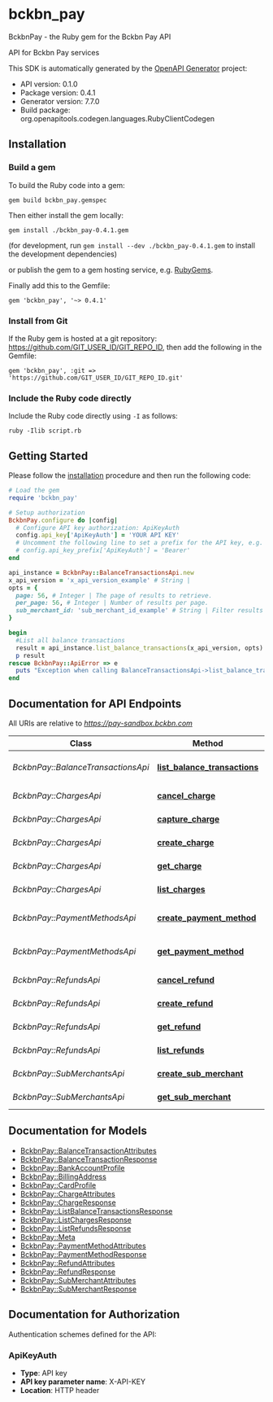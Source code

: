 # bckbn_pay

BckbnPay - the Ruby gem for the Bckbn Pay API

API for Bckbn Pay services

This SDK is automatically generated by the [OpenAPI Generator](https://openapi-generator.tech) project:

- API version: 0.1.0
- Package version: 0.4.1
- Generator version: 7.7.0
- Build package: org.openapitools.codegen.languages.RubyClientCodegen

## Installation

### Build a gem

To build the Ruby code into a gem:

```shell
gem build bckbn_pay.gemspec
```

Then either install the gem locally:

```shell
gem install ./bckbn_pay-0.4.1.gem
```

(for development, run `gem install --dev ./bckbn_pay-0.4.1.gem` to install the development dependencies)

or publish the gem to a gem hosting service, e.g. [RubyGems](https://rubygems.org/).

Finally add this to the Gemfile:

    gem 'bckbn_pay', '~> 0.4.1'

### Install from Git

If the Ruby gem is hosted at a git repository: https://github.com/GIT_USER_ID/GIT_REPO_ID, then add the following in the Gemfile:

    gem 'bckbn_pay', :git => 'https://github.com/GIT_USER_ID/GIT_REPO_ID.git'

### Include the Ruby code directly

Include the Ruby code directly using `-I` as follows:

```shell
ruby -Ilib script.rb
```

## Getting Started

Please follow the [installation](#installation) procedure and then run the following code:

```ruby
# Load the gem
require 'bckbn_pay'

# Setup authorization
BckbnPay.configure do |config|
  # Configure API key authorization: ApiKeyAuth
  config.api_key['ApiKeyAuth'] = 'YOUR API KEY'
  # Uncomment the following line to set a prefix for the API key, e.g. 'Bearer' (defaults to nil)
  # config.api_key_prefix['ApiKeyAuth'] = 'Bearer'
end

api_instance = BckbnPay::BalanceTransactionsApi.new
x_api_version = 'x_api_version_example' # String | 
opts = {
  page: 56, # Integer | The page of results to retrieve.
  per_page: 56, # Integer | Number of results per page.
  sub_merchant_id: 'sub_merchant_id_example' # String | Filter results by sub_merchant ID.
}

begin
  #List all balance transactions
  result = api_instance.list_balance_transactions(x_api_version, opts)
  p result
rescue BckbnPay::ApiError => e
  puts "Exception when calling BalanceTransactionsApi->list_balance_transactions: #{e}"
end

```

## Documentation for API Endpoints

All URIs are relative to *https://pay-sandbox.bckbn.com*

Class | Method | HTTP request | Description
------------ | ------------- | ------------- | -------------
*BckbnPay::BalanceTransactionsApi* | [**list_balance_transactions**](docs/BalanceTransactionsApi.md#list_balance_transactions) | **GET** /balance_transactions | List all balance transactions
*BckbnPay::ChargesApi* | [**cancel_charge**](docs/ChargesApi.md#cancel_charge) | **PUT** /charges/{id}/cancel | Cancel a charge
*BckbnPay::ChargesApi* | [**capture_charge**](docs/ChargesApi.md#capture_charge) | **PUT** /charges/{id}/capture | Capture a charge
*BckbnPay::ChargesApi* | [**create_charge**](docs/ChargesApi.md#create_charge) | **POST** /charges | Create a charge
*BckbnPay::ChargesApi* | [**get_charge**](docs/ChargesApi.md#get_charge) | **GET** /charges/{id} | Retrieve a charge
*BckbnPay::ChargesApi* | [**list_charges**](docs/ChargesApi.md#list_charges) | **GET** /charges | List all charges
*BckbnPay::PaymentMethodsApi* | [**create_payment_method**](docs/PaymentMethodsApi.md#create_payment_method) | **POST** /payment_methods | Create a payment method
*BckbnPay::PaymentMethodsApi* | [**get_payment_method**](docs/PaymentMethodsApi.md#get_payment_method) | **GET** /payment_methods/{id} | Retrieve a payment method
*BckbnPay::RefundsApi* | [**cancel_refund**](docs/RefundsApi.md#cancel_refund) | **PUT** /refunds/{id}/cancel | Cancel a refund
*BckbnPay::RefundsApi* | [**create_refund**](docs/RefundsApi.md#create_refund) | **POST** /refunds | Create a refund
*BckbnPay::RefundsApi* | [**get_refund**](docs/RefundsApi.md#get_refund) | **GET** /refunds/{id} | Get a refund by ID
*BckbnPay::RefundsApi* | [**list_refunds**](docs/RefundsApi.md#list_refunds) | **GET** /refunds | List refunds for a Charge
*BckbnPay::SubMerchantsApi* | [**create_sub_merchant**](docs/SubMerchantsApi.md#create_sub_merchant) | **POST** /sub_merchants | Create a sub_merchant
*BckbnPay::SubMerchantsApi* | [**get_sub_merchant**](docs/SubMerchantsApi.md#get_sub_merchant) | **GET** /sub_merchants/{id} | Retrieve a sub_merchant


## Documentation for Models

 - [BckbnPay::BalanceTransactionAttributes](docs/BalanceTransactionAttributes.md)
 - [BckbnPay::BalanceTransactionResponse](docs/BalanceTransactionResponse.md)
 - [BckbnPay::BankAccountProfile](docs/BankAccountProfile.md)
 - [BckbnPay::BillingAddress](docs/BillingAddress.md)
 - [BckbnPay::CardProfile](docs/CardProfile.md)
 - [BckbnPay::ChargeAttributes](docs/ChargeAttributes.md)
 - [BckbnPay::ChargeResponse](docs/ChargeResponse.md)
 - [BckbnPay::ListBalanceTransactionsResponse](docs/ListBalanceTransactionsResponse.md)
 - [BckbnPay::ListChargesResponse](docs/ListChargesResponse.md)
 - [BckbnPay::ListRefundsResponse](docs/ListRefundsResponse.md)
 - [BckbnPay::Meta](docs/Meta.md)
 - [BckbnPay::PaymentMethodAttributes](docs/PaymentMethodAttributes.md)
 - [BckbnPay::PaymentMethodResponse](docs/PaymentMethodResponse.md)
 - [BckbnPay::RefundAttributes](docs/RefundAttributes.md)
 - [BckbnPay::RefundResponse](docs/RefundResponse.md)
 - [BckbnPay::SubMerchantAttributes](docs/SubMerchantAttributes.md)
 - [BckbnPay::SubMerchantResponse](docs/SubMerchantResponse.md)


## Documentation for Authorization


Authentication schemes defined for the API:
### ApiKeyAuth


- **Type**: API key
- **API key parameter name**: X-API-KEY
- **Location**: HTTP header


